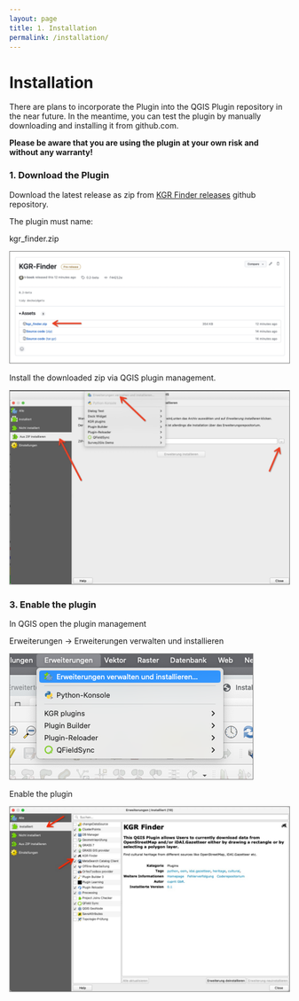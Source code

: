 ```yaml
---
layout: page
title: 1. Installation
permalink: /installation/
---
```



# Installation

There are plans to incorporate the Plugin into the QGIS Plugin repository in the near future. In the meantime, you can test the plugin by manually downloading and installing it from github.com.

**Please be aware that you are using the plugin at your own risk and without any warranty!**

### 1. Download the Plugin

Download the latest release as zip from 
[KGR Finder releases](https://github.com/csgis/culture-finder-KGR/releases)
github repository.

The plugin must name:

kgr_finder.zip

<img src="/assets/images/github-release.jpeg" alt="Github release" style="border: 1px solid  gray;">

Install the downloaded zip via QGIS plugin management.


<img src="/assets/images/install-as-zip.jpeg" alt="Github release" style="border: 1px solid  gray;">



### 3. Enable the plugin

In QGIS open the plugin management 

Erweiterungen -> Erweiterungen verwalten und installieren

<img src="/assets/images/qgis-install-plugins.png" alt="Github release" style="border: 1px solid  gray">

Enable the plugin

<img src="/assets/images/enable-plugin.jpeg" alt="Github release" style="border: 1px solid  gray">






